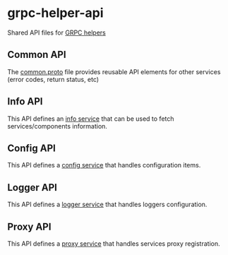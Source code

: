 # grpc-helper-api

Shared API files for [GRPC helpers](https://github.com/dynod/grpc-helper)

## Common API

The [common.proto](protos/grpc_helper/api/common.proto) file provides reusable API elements for other services (error codes, return status, etc)

## Info API

This API defines an [info service](doc/info.md) that can be used to fetch services/components information.

## Config API

This API defines a [config service](doc/config.md) that handles configuration items.

## Logger API

This API defines a [logger service](doc/logger.md) that handles loggers configuration.

## Proxy API

This API defines a [proxy service](doc/proxy.md) that handles services proxy registration.
